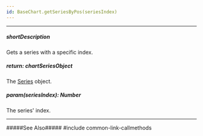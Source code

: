 ```yaml
---
id: BaseChart.getSeriesByPos(seriesIndex)
---
```

---
##### shortDescription
Gets a series with a specific index.

##### return: chartSeriesObject
The [Series](/api-reference/10%20UI%20Components/BaseChart/7%20Chart%20Elements/Series '{basewidgetpath}/Chart_Elements/Series/') object.

##### param(seriesIndex): Number
The series' index.

---
#####See Also#####
#include common-link-callmethods